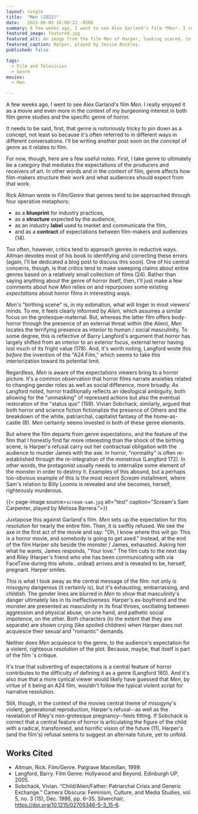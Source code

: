 ```yaml
---
layout: single
title:  "Men (2022)"
date:   2022-06-05 16:08:22 -0500
summary: A few weeks ago, I went to see Alex Garland's film *Men*. I really enjoyed it as a movie and even more in the context of my burgeoning interest in both film genre studies and the specific genre of horror.
featured_image: featured.jpg
featured_alt: An image from the film Men of Harper, looking scared, in a tunnel.
featured_caption: Harper, played by Jessie Buckley.
published: false

tags:
  - Film and Television
  - Genre
movies:
  - Men

---
```


A few weeks ago, I went to see Alex Garland's film *Men*. I really enjoyed it as a movie and even more in the context of my burgeoning interest in both film genre studies and the specific genre of horror.

It needs to be said, first, that genre is notoriously tricky to pin down as a concept, not least so because it's often referred to in different ways in different conversations. I'll be writing another post soon on the concept of genre as it relates to film.

For now, though, here are a few useful notes. First, I take genre to ultimately be a category that mediates the expectations of the producers and receivers of art. In other words and in the context of film, genre affects how film-makers structure their work and what audiences should expect from that work.

Rick Altman wrote in *Film/Genre* that genres tend to be approached through four operative metaphors:

- as a **blueprint** for industry practices,
- as a **structure** expected by the audience,
- as an industry **label** used to market and communicate the film,
- and as a **contract** of expectations between film-makers and audiences (14).

Too often, however, critics tend to approach genres in reductive ways. Altman devotes most of his book to identifying and correcting these errors (again, I'll be dedicated a blog post to discuss this soon). One of his central concerns, though, is that critics tend to make sweeping claims about entire genres based on a relatively small collection of films (24). Rather than saying anything about the genre of horror itself, then, I'll just make a few comments about how *Men* relies on and repurposes some existing *expectations* about horror films in interesting ways.

*Men*'s "birthing scene" is, in my estimation, what will linger in most viewers' minds. To me, it feels clearly informed by *Alien,* which assumes a similar focus on the grotesque-maternal. But, whereas the latter film offers body-horror through the presence of an external threat within (the Alien), *Men* locates the terrifying presence as interior to human / social masculinity. To some degree, this is reflective of Barry Langford's argument that horror has largely shifted from an interior to an exterior focus, external terror having lost much of its fright value (178). And, it's worth noting, Langford wrote this *before* the invention of the "A24 Film," which seems to take this interiorization toward its potential limit.

Regardless, *Men* is aware of the expectations viewers bring to a horror picture. It's a common observation that horror films narrate anxieties related to changing gender roles as well as social difference, more broadly. As Langford noted, horror traditionally reflects an ideological ambiguity, both allowing for the "unmasking" of repressed actions but also the eventual restoration of the "status quo" (159). Vivian Sobchack, similarly, argued that both horror and science fiction fictionalize the presence of Others and the breakdown of the white, patriarchal, capitalist fantasy of the home-as-castle (8). *Men* certainly seems invested in both of these genre elements.

But where the film departs from genre expectations, and the feature of the film that I honestly find far more interesting than the shock of the birthing scene, is Harper's refusal carry out her contractual obligation with the audience to murder James with the axe. In horror, "normality" is often re-established through the re-integration of the monstrous (Langford 172). In other words, the protagonist usually needs to internalize some element of the monster in order to destroy it. Examples of this abound, but a perhaps too-obvious example of this is the most recent *Scream* installment, where Sam's relation to Billy Loomis is revealed and she becomes, herself, righteously murderous.

{{< page-image source=`scream-sam.jpg` alt="test" caption="Scream's Sam Carpenter, played by Melissa Barrera.">}}


Juxtapose this against Garland's film. *Men* sets up the expectation for this resolution for nearly the entire film. Then, it is swiftly refused. We see the axe in the first act of the movie and say: "Oh, I know where this will go: This is a horror movie, and somebody is going to get axed." Instead, at the end of the film Harper sits beside the monster / James, exhausted. Asking him what he wants, James responds, "Your love." The film cuts to the next day and Riley (Harper's friend who she has been communicating with via FaceTime during this whole...ordeal) arrives and is revealed to be, herself, pregnant. Harper smiles.

This is what I took away as the central message of the film: not only is misogyny dangerous (it certainly is), but it's exhausting, embarrassing, and childish. The gender lines are blurred in *Men* to show that masculinity's danger ultimately lies in its ineffectiveness. Harper's ex-boyfriend and the monster are presented as masculinity in its final throes, oscillating between aggression and physical abuse, on one hand, and pathetic social impotence, on the other. Both characters (to the extent that they are separate) are shown crying (like spoiled children) when Harper does not acquiesce their sexual and "romantic" demands.

Neither does *Men* acquiesce to the genre, to the audience's expectation for a violent, righteous resolution of the plot. Because, maybe, that itself is part of the film 's critique.

It's true that subverting of expectations is a central feature of horror contributes to the difficulty of defining it as a genre (Langford 160). And it's also true that a more cynical viewer would likely have guessed that *Men,* by virtue of it being an A24 film, wouldn't follow the typical violent script for narrative resolution.

Still, though, in the context of the movies central theme of misogyny's violent, generational reproduction, Harper's refusal--as well as the revelation of Riley's non-grotesque pregnancy--feels fitting. If Sobchack is correct that a central feature of horror is articulating the figure of the child with a radical, transformed, and horrific vision of the future (11), Harper's (and the film's) refusal seems to suggest an alternate future, yet to unfold.

## Works Cited
- Altman, Rick. Film/Genre. Palgrave Macmillan, 1999.
- Langford, Barry. Film Genre: Hollywood and Beyond. Edinburgh UP, 2005.
- Sobchack, Vivian. “Child/Alien/Father: Patriarchal Crisis and Generic Exchange.” Camera Obscura: Feminism, Culture, and Media Studies, vol. 5, no. 3 (15), Dec. 1986, pp. 6–35. Silverchair, https://doi.org/10.1215/02705346-5-3_15-6.
